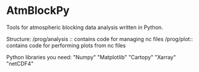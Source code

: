 # AtmBlockPy
Tools for atmospheric blocking data analysis written in Python.

Structure:
/prog/analysis :: contains code for managing nc files
/prog/plot:: contains code for performing plots from nc files

Python libraries you need:
"Numpy"
"Matplotlib"
"Cartopy"
"Xarray"
"netCDF4"
